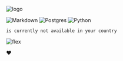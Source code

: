 ![logo](https://i.ibb.co/1vq0QxR/template-heatonyx.jpg)

![Markdown](https://img.shields.io/badge/markdown-%23000000.svg?style=for-the-badge&logo=markdown&logoColor=white) 
![Postgres](https://img.shields.io/badge/postgres-%23316192.svg?style=for-the-badge&logo=postgresql&logoColor=white) 
![Python](https://img.shields.io/badge/python-3670A0?style=for-the-badge&logo=python&logoColor=white)

```
is currently not available in your country
```

![flex](https://i.ibb.co/3kV04g4/2023-02-11-21-10-20.gif)

❤️